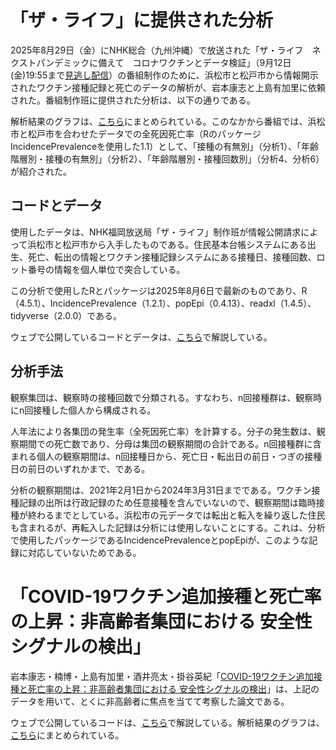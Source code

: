 # 「ザ・ライフ」に提供された分析
2025年8月29日（金）にNHK総合（九州沖縄）で放送された「ザ・ライフ　ネクストパンデミックに備えて　コロナワクチンとデータ検証」（9月12日(金)19:55まで[見逃し配信](https://plus.nhk.jp/watch/st/400_g1_2025082938566)）の番組制作のために、浜松市と松戸市から情報開示されたワクチン接種記録と死亡のデータの解析が、岩本康志と上島有加里に依頼された。番組制作班に提供された分析は、以下の通りである。

解析結果のグラフは、[こちら](https://covid-vaccine-jp.iwmtyss.com/VRS/JP_VRS2_results_Japan.html)にまとめられている。このなかから番組では、浜松市と松戸市を合わせたデータでの全死因死亡率（RのパッケージIncidencePrevalenceを使用した1.1）として、「接種の有無別」（分析1）、「年齢階層別・接種の有無別」（分析2）、「年齢階層別・接種回数別」（分析4、分析6）が紹介された。

## コードとデータ
使用したデータは、NHK福岡放送局「ザ・ライフ」制作班が情報公開請求によって浜松市と松戸市から入手したものである。住民基本台帳システムにある出生、死亡、転出の情報とワクチン接種記録システムにある接種日、接種回数、ロット番号の情報を個人単位で突合している。

この分析で使用したRとパッケージは2025年8月6日で最新のものであり、R（4.5.1）、IncidencePrevalence（1.2.1）、popEpi（0.4.13）、readxl（1.4.5）、tidyverse（2.0.0）である。

ウェブで公開しているコードとデータは、[こちら](docs/doc_002_2508.pdf)で解説している。

## 分析手法
観察集団は、観察時の接種回数で分類される。すなわち、n回接種群は、観察時にn回接種した個人から構成される。

人年法により各集団の発生率（全死因死亡率）を計算する。分子の発生数は、観察期間での死亡数であり、分母は集団の観察期間の合計である。n回接種群に含まれる個人の観察期間は、n回接種日から、死亡日・転出日の前日・つぎの接種日の前日のいずれかまで、である。

分析の観察期間は、2021年2月1日から2024年3月31日までである。ワクチン接種記録の出所は行政記録のため任意接種を含んでいないので、観察期間は臨時接種が終わるまでとしている。浜松市の元データでは転出と転入を繰り返した住民も含まれるが、再転入した記録は分析には使用しないことにする。これは、分析で使用したパッケージであるIncidencePrevalenceとpopEpiが、このような記録に対応していないためである。

# 「COVID-19ワクチン追加接種と死亡率の上昇：非高齢者集団における 安全性シグナルの検出」

岩本康志・楠博・上島有加里・酒井亮太・掛谷英紀「[COVID-19ワクチン追加接種と死亡率の上昇：非高齢者集団における 安全性シグナルの検出](https://doi.org/10.51094/jxiv.1508)」は、上記のデータを用いて、とくに非高齢者に焦点を当てて考察した論文である。

ウェブで公開しているコードは、[こちら](docs/doc_003_2508.pdf)で解説している。解析結果のグラフは、[こちら](https://covid-vaccine-jp.iwmtyss.com/VRS/JP_VRS2a_results_Japan.html)にまとめられている。
